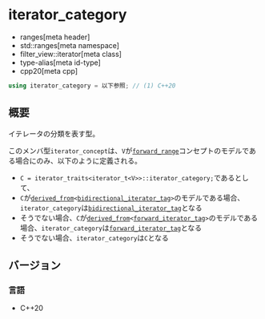# iterator_category
* ranges[meta header]
* std::ranges[meta namespace]
* filter_view::iterator[meta class]
* type-alias[meta id-type]
* cpp20[meta cpp]

```cpp
using iterator_category = 以下参照; // (1) C++20
```

## 概要
イテレータの分類を表す型。

このメンバ型`iterator_concept`は、`V`が[`forward_range`](/reference/ranges/forward_range.md)コンセプトのモデルである場合にのみ、以下のように定義される。

- `C = iterator_traits<iterator_t<V>>::iterator_category;`であるとして、
- `C`が[`derived_from`](/reference/concepts/derived_from.md)`<`[`bidirectional_iterator_tag`](/reference/iterator/iterator_tag.md)`>`のモデルである場合、`iterator_category`は[`bidirectional_iterator_tag`](/reference/iterator/iterator_tag.md)となる
- そうでない場合、`C`が[`derived_from`](/reference/concepts/derived_from.md)`<`[`forward_iterator_tag`](/reference/iterator/iterator_tag.md)`>`のモデルである場合、`iterator_category`は[`forward_iterator_tag`](/reference/iterator/iterator_tag.md)となる
- そうでない場合、`iterator_category`は`C`となる


## バージョン
### 言語
- C++20
